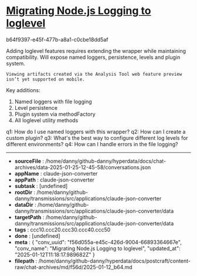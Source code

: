 # [Migrating Node.js Logging to loglevel](https://claude.ai/chat/f56d055a-e45c-426d-9004-66893364667e)

b64f9397-e45f-477b-a8a1-c0cbe18dd5af

 <antThinking>Adding loglevel features requires extending the wrapper while maintaining compatibility. Will expose named loggers, persistence, levels and plugin system.</antThinking>
```
Viewing artifacts created via the Analysis Tool web feature preview isn’t yet supported on mobile.
```



Key additions:
1. Named loggers with file logging
2. Level persistence
3. Plugin system via methodFactory
4. All loglevel utility methods

q1: How do I use named loggers with this wrapper?
q2: How can I create a custom plugin?
q3: What's the best way to configure different log levels for different environments?
q4: How can I handle errors in the file logging?

---

* **sourceFile** : /home/danny/github-danny/hyperdata/docs/chat-archives/data-2025-01-25-12-45-58/conversations.json
* **appName** : claude-json-converter
* **appPath** : claude-json-converter
* **subtask** : [undefined]
* **rootDir** : /home/danny/github-danny/transmissions/src/applications/claude-json-converter
* **dataDir** : /home/danny/github-danny/transmissions/src/applications/claude-json-converter/data
* **targetPath** : /home/danny/github-danny/transmissions/src/applications/claude-json-converter/data
* **tags** : ccc10.ccc20.ccc30.ccc40.ccc50
* **done** : [undefined]
* **meta** : {
  "conv_uuid": "f56d055a-e45c-426d-9004-66893364667e",
  "conv_name": "Migrating Node.js Logging to loglevel",
  "updated_at": "2025-01-12T11:18:17.989682Z"
}
* **filepath** : /home/danny/github-danny/hyperdata/docs/postcraft/content-raw/chat-archives/md/f56d/2025-01-12_b64.md